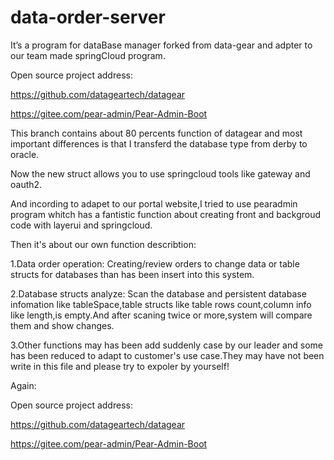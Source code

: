 # data-order-server
It’s a program for dataBase manager forked from data-gear and adpter to our team made springCloud program.

Open source project address:

https://github.com/datageartech/datagear

https://gitee.com/pear-admin/Pear-Admin-Boot

This branch contains about 80 percents function of datagear and most important differences is that I transferd the database type from derby to oracle.

Now the new struct allows you to use springcloud tools like gateway and oauth2.

And incording  to adapet to our portal website,I tried to use pearadmin program whitch has a fantistic function about creating front and backgroud code with layerui and springcloud.



Then it's about our own function describtion:

1.Data order operation: Creating/review orders to change data or table structs for databases than has been insert into this system.

2.Database structs analyze: Scan the database and persistent database infomation like tableSpace,table structs like table rows count,column info like length,is empty.And after scaning twice or more,system will compare them and show changes.

3.Other functions may has been add suddenly case by our leader and some has been reduced to adapt to customer's use case.They may have not been write in this file and please try to expoler by yourself!

Again: 

Open source project address:

https://github.com/datageartech/datagear

https://gitee.com/pear-admin/Pear-Admin-Boot

